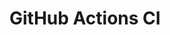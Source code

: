 # GitHub Actions CI




















































































































































































































































































































































































































































































































































































































































































































































